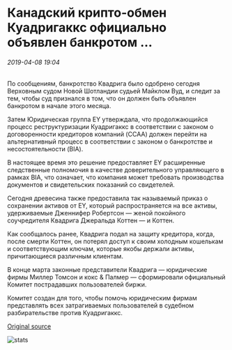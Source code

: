 # Канадский крипто-обмен Куадригаккс официально объявлен банкротом ...

###### 2019-04-08 19:04

По сообщениям, банкротство Квадрига было одобрено сегодня Верховным судом Новой Шотландии судьей Майклом Вуд, и следит за тем, чтобы суд признался в том, что он должен быть объявлен банкротом в начале этого месяца.

Затем Юридическая группа EY утверждала, что продолжающийся процесс реструктуризации Куадригаккс в соответствии с законом о договоренности кредиторов компаний (CCAA) должен перейти на альтернативный процесс в соответствии с законом о банкротстве и несостоятельности (BIA).

В настоящее время это решение предоставляет EY расширенные следственные полномочия в качестве доверительного управляющего в рамках BIA, что означает, что компания может требовать производства документов и свидетельских показаний со свидетелей.

Сегодня древесина также предоставила так называемый приказ о сохранении активов от EY, который распространяется на все активы, удерживаемые Дженнифер Робертсон — женой покойного соучредителя Квадрига Джеральда Коттен — и Коттен.

Как сообщалось ранее, Квадрига подал на защиту кредитора, когда, после смерти Коттен, он потерял доступ к своим холодным кошелькам и соответствующим ключам, которые якобы держали активы, причитающиеся различным клиентам.

В конце марта законные представители Квадрига — юридические фирмы Миллер Томсон и кокс & Палмер — сформировали официальный Комитет пострадавших пользователей биржи.

Комитет создан для того, чтобы помочь юридическим фирмам представлять всех затрагиваемых пользователей в судебном разбирательстве против Куадригаккс.

[Original source](https://cointelegraph.com/news/canadian-crypto-exchange-quadrigacx-officially-declared-bankrupt)

![stats](https://c.statcounter.com/11760860/0/a89fa40b/1/ "stats")
